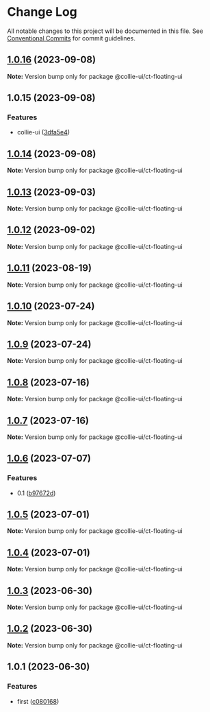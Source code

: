 # Change Log

All notable changes to this project will be documented in this file. See [Conventional Commits](https://conventionalcommits.org) for commit guidelines.

## [1.0.16](https://github.com/border-collie-js/border-collie-ui/compare/@collie-ui/ct-floating-ui@1.0.15...@collie-ui/ct-floating-ui@1.0.16) (2023-09-08)

**Note:** Version bump only for package @collie-ui/ct-floating-ui

## 1.0.15 (2023-09-08)

### Features

- collie-ui ([3dfa5e4](https://github.com/border-collie-js/border-collie-ui/commit/3dfa5e4eadca863919e9ffbb3dfb9ab726977c7e))

## [1.0.14](https://github.com/border-collie-js/border-collie-ui/compare/@collie-ui/ct-floating-ui@1.0.13...@collie-ui/ct-floating-ui@1.0.14) (2023-09-08)

**Note:** Version bump only for package @collie-ui/ct-floating-ui

## [1.0.13](https://github.com/border-collie-js/border-collie-ui/compare/@collie-ui/ct-floating-ui@1.0.12...@collie-ui/ct-floating-ui@1.0.13) (2023-09-03)

**Note:** Version bump only for package @collie-ui/ct-floating-ui

## [1.0.12](https://github.com/border-collie-js/border-collie-ui/compare/@collie-ui/ct-floating-ui@1.0.11...@collie-ui/ct-floating-ui@1.0.12) (2023-09-02)

**Note:** Version bump only for package @collie-ui/ct-floating-ui

## [1.0.11](https://github.com/border-collie-js/border-collie-ui/compare/@collie-ui/ct-floating-ui@1.0.10...@collie-ui/ct-floating-ui@1.0.11) (2023-08-19)

**Note:** Version bump only for package @collie-ui/ct-floating-ui

## [1.0.10](https://github.com/border-collie-js/border-collie-ui/compare/@collie-ui/ct-floating-ui@1.0.9...@collie-ui/ct-floating-ui@1.0.10) (2023-07-24)

**Note:** Version bump only for package @collie-ui/ct-floating-ui

## [1.0.9](https://github.com/border-collie-js/border-collie-ui/compare/@collie-ui/ct-floating-ui@1.0.8...@collie-ui/ct-floating-ui@1.0.9) (2023-07-24)

**Note:** Version bump only for package @collie-ui/ct-floating-ui

## [1.0.8](https://github.com/border-collie-js/border-collie-ui/compare/@collie-ui/ct-floating-ui@1.0.7...@collie-ui/ct-floating-ui@1.0.8) (2023-07-16)

**Note:** Version bump only for package @collie-ui/ct-floating-ui

## [1.0.7](https://github.com/border-collie-js/border-collie-ui/compare/@collie-ui/ct-floating-ui@1.0.6...@collie-ui/ct-floating-ui@1.0.7) (2023-07-16)

**Note:** Version bump only for package @collie-ui/ct-floating-ui

## [1.0.6](https://github.com/border-collie-js/border-collie-ui/compare/@collie-ui/ct-floating-ui@1.0.5...@collie-ui/ct-floating-ui@1.0.6) (2023-07-07)

### Features

- 0.1 ([b97672d](https://github.com/border-collie-js/border-collie-ui/commit/b97672d7355db24fc8564651cbabeaa4114f3f04))

## [1.0.5](https://github.com/border-collie-js/border-collie-ui/compare/@collie-ui/ct-floating-ui@1.0.4...@collie-ui/ct-floating-ui@1.0.5) (2023-07-01)

**Note:** Version bump only for package @collie-ui/ct-floating-ui

## [1.0.4](https://github.com/border-collie-js/border-collie-ui/compare/@collie-ui/ct-floating-ui@1.0.3...@collie-ui/ct-floating-ui@1.0.4) (2023-07-01)

**Note:** Version bump only for package @collie-ui/ct-floating-ui

## [1.0.3](https://github.com/border-collie-js/border-collie-ui/compare/@collie-ui/ct-floating-ui@1.0.1...@collie-ui/ct-floating-ui@1.0.3) (2023-06-30)

**Note:** Version bump only for package @collie-ui/ct-floating-ui

## [1.0.2](https://github.com/border-collie-js/border-collie-ui/compare/@collie-ui/ct-floating-ui@1.0.1...@collie-ui/ct-floating-ui@1.0.2) (2023-06-30)

**Note:** Version bump only for package @collie-ui/ct-floating-ui

## 1.0.1 (2023-06-30)

### Features

- first ([c080168](https://github.com/border-collie-js/border-collie-ui/commit/c08016812d92193e95c9600e6121a9e57c6a9165))
